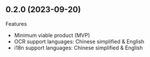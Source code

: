 ## 0.2.0 (2023-09-20)

Features

- Minimum viable product (MVP)
- OCR support languages: Chinese simplified & English
- i18n support languages: Chinese simplified & English
